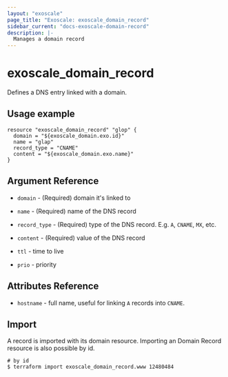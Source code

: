 ```yaml
---
layout: "exoscale"
page_title: "Exoscale: exoscale_domain_record"
sidebar_current: "docs-exoscale-domain-record"
description: |-
  Manages a domain record
---
```


# exoscale_domain_record

Defines a DNS entry linked with a domain.

## Usage example

```hcl
resource "exoscale_domain_record" "glop" {
  domain = "${exoscale_domain.exo.id}"
  name = "glap"
  record_type = "CNAME"
  content = "${exoscale_domain.exo.name}"
}
```

## Argument Reference

- `domain` - (Required) domain it's linked to

- `name` - (Required) name of the DNS record

- `record_type` - (Required) type of the DNS record. E.g. `A`, `CNAME`, `MX`, etc.

- `content` - (Required) value of the DNS record

- `ttl` - time to live

- `prio` - priority

## Attributes Reference

- `hostname` - full name, useful for linking `A` records into `CNAME`.

## Import

A record is imported with its domain resource. Importing an Domain Record resource is also possible by id.

```shell
# by id
$ terraform import exoscale_domain_record.www 12480484
```
